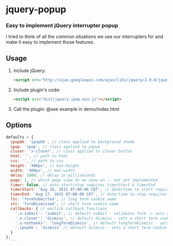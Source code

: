 # jquery-popup

### Easy to implement jQuery interrupter popup

I tried to think of all the common situations we use our interrupters for and make it easy to implement those features.

## Usage

1. Include jQuery:

	```html
	<script src="http://ajax.googleapis.com/ajax/libs/jquery/2.0.0/jquery.min.js"></script>
	```

2. Include plugin's code:

	```html
	<script src="dist/jquery.ipop.min.js"></script>
	```

3. Call the plugin:
  @see example in demo/index.html


## Options

  ```javascript
  defaults = {
    ipopbk: 'ipopbk', // class applied to background shade
    ipop: 'ipop', // class applied to popup
    closer: 'x-closer', // class applied to closer button
    html: '', // path to html
    css: '', // path to css
    height: '400px', // max-height
    width: '400px', // max-width
    delay: 1000, // delay in milliseconds
    page: 1, // which page view do we show on -- not yet implemented
    timer: false, // auto start/stop requires timerStart & timerEnd
    timerStart: 'Aug 10, 2015 07:00:00 CDT', // date/time to start requires timer: true
    timerEnd: 'Aug 17, 2015 07:00:00 CDT', // date/time to stop requires timer: true
    ltc: 'formSubmitted', // long term cookie name
    stc: 'formDismissed', // short term cookie name
    callbacks: { // onclick callback functions
      '.x-submit': 'submit', // default submit - validates form -> sets a long term cookie -> submits form
      '.x-closer': 'dismiss', // default dismiss - sets a short term cookie -> dismisses the popup
      '.x-nothanks': 'longTermDismiss', // default longTermDismiss - sets a long term cookie -> dismisses the popup
      '.ipopbk': 'dismiss' // default dismiss - sets a short term cookie -> dismisses the popup
    }
  };
	```
